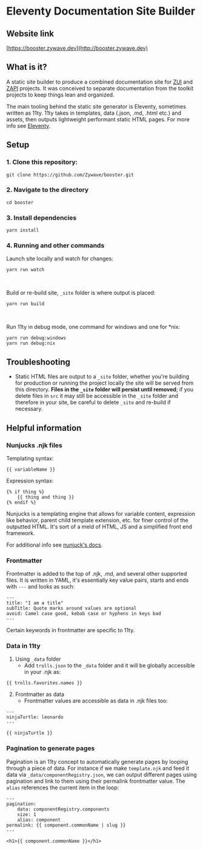 # Eleventy Documentation Site Builder

## Website link
[https://booster.zywave.dev](http://booster.zywave.dev)

## What is it?

A static site builder to produce a combined documentation site for [ZUI](https://gitlab.zywave.com/devkit/zui/zui) and [ZAPI](https://gitlab.zywave.com/devkit/zui/zywave-api-toolkit) projects. It was conceived to separate documentation from the toolkit projects to keep things lean and organized. 

The main tooling behind the static site generator is Eleventy, sometimes written as 11ty. 11ty takes in templates, data (.json, .md, .html etc.) and assets, then outputs lightweight performant static HTML pages. For more info see [Eleventy](https://www.11ty.io/).

## Setup

### 1. Clone this repository:

```
git clone https://github.com/Zywave/booster.git
```

### 2. Navigate to the directory

```
cd booster
```

### 3. Install dependencies

```
yarn install
```

### 4. Running and other commands

Launch site locally and watch for changes:
```
yarn run watch
```
<br/>

Build or re-build site, `_site` folder is where output is placed:
```
yarn run build
```
<br/>

Run 11ty in debug mode, one command for windows and one for *nix:
```
yarn run debug:windows
yarn run debug:nix
```

## Troubleshooting

- Static HTML files are output to a `_site` folder, whether you're building for production or running the project locally the site will be served from this directory. **Files in the `_site` folder will persist until removed**; if you delete files in `src` it may still be accessible in the `_site` folder and therefore in your site,  be careful to delete `_site` and re-build if necessary.

## Helpful information

### Nunjucks .njk files

Templating syntax:
```
{{ variableName }}
``` 

Expression syntax:
```
{% if thing %}
    {{ thing and thing }}
{% endif %}
```

Nunjucks is a templating engine that allows for variable content, expression like behavior, parent child template extension, etc. for finer control of the outputted HTML. It's sort of a meld of HTML, JS and a simplified front end framework.

For additional info see [nunjuck's docs](https://mozilla.github.io/nunjucks/).
### Frontmatter
Frontmatter is added to the top of .njk, .md, and several other supported files. It is written in YAML, it's essentially key value pairs, starts and ends with `---` and looks as such:
```
---
title: "I am a title"
subTitle: Quote marks around values are optional
avoid: Camel case good, kebab case or hyphens in keys bad
---
```

Certain keywords in frontmatter are specific to 11ty.

### Data in 11ty
1. Using `_data` folder
   - Add `trolls.json` to the `_data` folder and it will be globally accessible in your .njk as:
 
 ```
 {{ trolls.favorites.names }}
 ```
2. Frontmatter as data
   - Frontmatter values are accessible as data in .njk files too:
  
  ```
  ---
  ninjaTurtle: leonardo
  ---

  {{ ninjaTurtle }}
  ```

### Pagination to generate pages
Pagination is an 11ty concept to automatically generate pages by looping through a piece of data. For instance if we make `template.njk` and feed it data via `_data/componentRegistry.json`, we can output different pages using pagination and link to them using their permalink frontmatter value. The `alias` references the current item in the loop:

```
---
pagination:
    data: componentRegistry.components
    size: 1
    alias: component
permalink: {{ component.commonName | slug }}
---

<h1>{{ component.commonName }}</h1>
```
